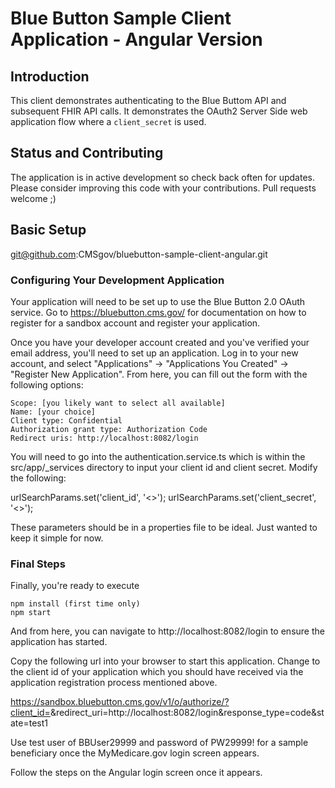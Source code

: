 Blue Button Sample Client Application - Angular Version
======================================================

## Introduction

This client demonstrates authenticating to the Blue Buttom API and subsequent FHIR API calls.
It demonstrates the OAuth2 Server Side web application flow where a `client_secret` is used.

## Status and Contributing

The application is in active development so check back often for updates.
Please consider improving this code with your contributions. Pull requests welcome ;)

## Basic Setup

   git@github.com:CMSgov/bluebutton-sample-client-angular.git


### Configuring Your Development Application

Your application will need to be set up to use the Blue Button 2.0 OAuth service.  Go to  https://bluebutton.cms.gov/ for documentation on how to register for a sandbox account and register your application. 

Once you have your developer account created and you've verified your email address,
you'll need to set up an application. Log in to your new account, and select
"Applications" -> "Applications You Created" -> "Register New Application". From
here, you can fill out the form with the following options:

    Scope: [you likely want to select all available]
    Name: [your choice]
    Client type: Confidential
    Authorization grant type: Authorization Code
    Redirect uris: http://localhost:8082/login
    
You will need to go into the authentication.service.ts which is within the src/app/_services directory to input your client id and client secret.    Modify the following:

urlSearchParams.set('client_id', '<<your client id here>>');
urlSearchParams.set('client_secret', '<<your client secret here>>');

These parameters should be in a properties file to be ideal.  Just wanted to keep it simple for now.


### Final Steps

Finally, you're ready to execute

    npm install (first time only)
    npm start

And from here, you can navigate to http://localhost:8082/login to ensure the application has started.

Copy the following url into your browser to start this application.   Change <Client Id> to the client id of your application which you should have received via the application registration process mentioned above. 

https://sandbox.bluebutton.cms.gov/v1/o/authorize/?client_id=<Client Id>&redirect_uri=http://localhost:8082/login&response_type=code&state=test1


Use test user of BBUser29999 and password of PW29999! for a sample beneficiary once the MyMedicare.gov login screen appears. 

Follow the steps on the Angular login screen once it appears. 

